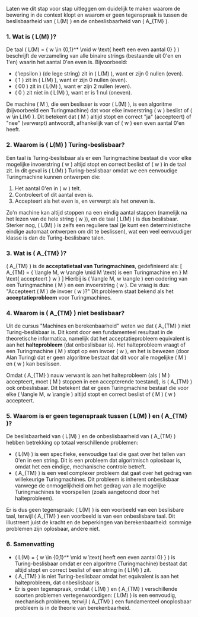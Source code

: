 Laten we dit stap voor stap uitleggen om duidelijk te maken waarom de bewering in de context klopt en waarom er geen tegenspraak is tussen de beslisbaarheid van \( L(M) \) en de onbeslisbaarheid van \( A_{TM} \).

### 1. **Wat is \( L(M) \)?**
De taal \( L(M) = \{ w \in \{0,1\}^* \mid w \text{ heeft een even aantal 0} \} \) beschrijft de verzameling van alle binaire strings (bestaande uit 0'en en 1'en) waarin het aantal 0'en even is. Bijvoorbeeld:
- \( \epsilon \) (de lege string) zit in \( L(M) \), want er zijn 0 nullen (even).
- \( 1 \) zit in \( L(M) \), want er zijn 0 nullen (even).
- \( 00 \) zit in \( L(M) \), want er zijn 2 nullen (even).
- \( 0 \) zit niet in \( L(M) \), want er is 1 nul (oneven).

De machine \( M \), die een beslisser is voor \( L(M) \), is een algoritme (bijvoorbeeld een Turingmachine) dat voor elke invoerstring \( w \) beslist of \( w \in L(M) \). Dit betekent dat \( M \) altijd stopt en correct "ja" (accepteert) of "nee" (verwerpt) antwoordt, afhankelijk van of \( w \) een even aantal 0'en heeft.

### 2. **Waarom is \( L(M) \) Turing-beslisbaar?**
Een taal is Turing-beslisbaar als er een Turingmachine bestaat die voor elke mogelijke invoerstring \( w \) altijd stopt en correct beslist of \( w \) in de taal zit. In dit geval is \( L(M) \) Turing-beslisbaar omdat we een eenvoudige Turingmachine kunnen ontwerpen die:
1. Het aantal 0'en in \( w \) telt.
2. Controleert of dit aantal even is.
3. Accepteert als het even is, en verwerpt als het oneven is.

Zo'n machine kan altijd stoppen na een eindig aantal stappen (namelijk na het lezen van de hele string \( w \)), en de taal \( L(M) \) is dus beslisbaar. Sterker nog, \( L(M) \) is zelfs een reguliere taal (je kunt een deterministische eindige automaat ontwerpen om dit te beslissen), wat een veel eenvoudiger klasse is dan de Turing-beslisbare talen.

### 3. **Wat is \( A_{TM} \)?**
\( A_{TM} \) is de **acceptatietaal van Turingmachines**, gedefinieerd als:
\[
A_{TM} = \{ \langle M, w \rangle \mid M \text{ is een Turingmachine en } M \text{ accepteert } w \}
\]
Hierbij is \( \langle M, w \rangle \) een codering van een Turingmachine \( M \) en een invoerstring \( w \). De vraag is dus: "Accepteert \( M \) de invoer \( w \)?" Dit probleem staat bekend als het **acceptatieprobleem** voor Turingmachines.

### 4. **Waarom is \( A_{TM} \) niet beslisbaar?**
Uit de cursus "Machines en berekenbaarheid" weten we dat \( A_{TM} \) niet Turing-beslisbaar is. Dit komt door een fundamenteel resultaat in de theoretische informatica, namelijk dat het acceptatieprobleem equivalent is aan het **halteprobleem** (dat onbeslisbaar is). Het halteprobleem vraagt of een Turingmachine \( M \) stopt op een invoer \( w \), en het is bewezen (door Alan Turing) dat er geen algoritme bestaat dat dit voor alle mogelijke \( M \) en \( w \) kan beslissen.

Omdat \( A_{TM} \) nauw verwant is aan het halteprobleem (als \( M \) accepteert, moet \( M \) stoppen in een accepterende toestand), is \( A_{TM} \) ook onbeslisbaar. Dit betekent dat er geen Turingmachine bestaat die voor elke \( \langle M, w \rangle \) altijd stopt en correct beslist of \( M \) \( w \) accepteert.

### 5. **Waarom is er geen tegenspraak tussen \( L(M) \) en \( A_{TM} \)?**
De beslisbaarheid van \( L(M) \) en de onbeslisbaarheid van \( A_{TM} \) hebben betrekking op totaal verschillende problemen:
- \( L(M) \) is een specifieke, eenvoudige taal die gaat over het tellen van 0'en in een string. Dit is een probleem dat algoritmisch oplosbaar is, omdat het een eindige, mechanische controle betreft.
- \( A_{TM} \) is een veel complexer probleem dat gaat over het gedrag van willekeurige Turingmachines. Dit probleem is inherent onbeslisbaar vanwege de onmogelijkheid om het gedrag van alle mogelijke Turingmachines te voorspellen (zoals aangetoond door het halteprobleem).

Er is dus geen tegenspraak: \( L(M) \) is een voorbeeld van een beslisbare taal, terwijl \( A_{TM} \) een voorbeeld is van een onbeslisbare taal. Dit illustreert juist de kracht en de beperkingen van berekenbaarheid: sommige problemen zijn oplosbaar, andere niet.

### 6. **Samenvatting**
- \( L(M) = \{ w \in \{0,1\}^* \mid w \text{ heeft een even aantal 0} \} \) is Turing-beslisbaar omdat er een algoritme (Turingmachine) bestaat dat altijd stopt en correct beslist of een string in \( L(M) \) zit.
- \( A_{TM} \) is niet Turing-beslisbaar omdat het equivalent is aan het halteprobleem, dat onbeslisbaar is.
- Er is geen tegenspraak, omdat \( L(M) \) en \( A_{TM} \) verschillende soorten problemen vertegenwoordigen: \( L(M) \) is een eenvoudig, mechanisch probleem, terwijl \( A_{TM} \) een fundamenteel onoplosbaar probleem is in de theorie van berekenbaarheid.